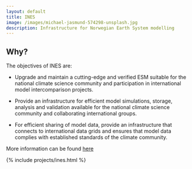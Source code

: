 ```yaml
---
layout: default
title: INES
image: /images/michael-jasmund-574298-unsplash.jpg
description: Infrastructure for Norwegian Earth System modelling
---
```


## Why?

The objectives of INES are:

- Upgrade and maintain a cutting-edge and verified ESM suitable for the national climate science community and participation in international model intercomparison projects.

- Provide an infrastructure for efficient model simulations, storage, analysis and validation available for the national climate science community and collaborating international groups.

- For efficient sharing of model data, provide an infrastructure that connects to international data grids and ensures that model data complies with established standards of the climate community.

More information can be found [here](https://www.nersc.no/project/ines)

{% include projects/ines.html %}
